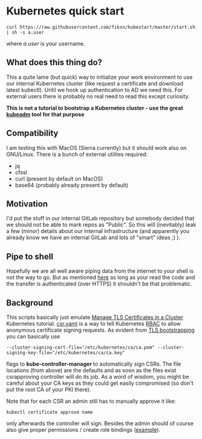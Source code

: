 # Kubernetes quick start

```
curl https://raw.githubusercontent.com/fiksn/kubestart/master/start.sh | sh -s a.user
```
where *a.user* is your username.

## What does this thing do?

This a quite lame (but quick) way to initialize your work environment to use our internal Kubernetes cluster (like request a certificate and download latest kubectl). Until we hook up authentication to AD we need this. For external users there is probably no real need to read this except curiosity.

**This is not a tutorial to bootstrap a Kubernetes cluster - use the great [kubeadm](https://kubernetes.io/docs/setup/independent/create-cluster-kubeadm/) tool for that purpose**

## Compatibility

I am testing this with MacOS (Sierra currently) but it should work also on GNU/Linux.
There is a bunch of external utilites required: 
* jq 
* cfssl
* curl (present by default on MacOS)
* base64 (probably already present by default)

## Motivation

I'd put the stuff in our internal GitLab repository but somebody decided that we should not be able to mark repos as "Public".
So this will (inevitably) leak a few (minor) details about our internal infrastructure (and apparently you already know we have an internal GitLab and lots of "smart" ideas ;) ).

## Pipe to shell

Hopefully we are all well aware piping data from the internet to your shell is not the way to go. But as mentioned [here](https://medium.com/@ewindisch/curl-bash-a-victimless-crime-d6676eb607c9) 
as long as your read the code and the transfer is authenticated (over HTTPS) it shouldn't be that problematic.

## Background
This scripts basically just emulate [Manage TLS Certificates in a Cluster](https://kubernetes.io/docs/tasks/tls/managing-tls-in-a-cluster/) Kubernetes tutorial.
[csr.yaml](./csr.yaml) is a way to tell Kubernetes [RBAC](https://kubernetes.io/docs/admin/authorization/rbac/) to allow anonymous certificate signing requests. As evident from [TLS bootstrapping](https://kubernetes.io/docs/admin/kubelet-tls-bootstrapping/) you can basically use 

```
--cluster-signing-cert-file="/etc/kubernetes/ca/ca.pem" --cluster-signing-key-file="/etc/kubernetes/ca/ca.key" 
```

flags to **kube-controller-manager** to automatically sign CSRs. The file locations (from above) are the defaults and as soon as the files exist csrapproving controller will do its job. As a word of wisdom, you might be careful about your CA keys as they could get easily compromised (so don't put the root CA of your PKI there).

Note that for each CSR an admin still has to manually approve it like:

```
kubectl certificate approve name
```

only afterwards the controller will sign. Besides the admin should of course also give proper permissions / create role bindings ([example](./binding.yaml)).
